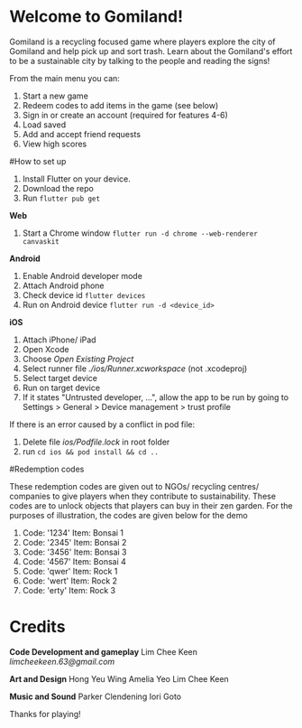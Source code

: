 # Welcome to Gomiland! 

Gomiland is a recycling focused game where players explore the city of Gomiland and help pick up and sort trash. Learn about the Gomiland's effort to be a sustainable city by talking to the people and reading the signs!

From the main menu you can:
1. Start a new game
2. Redeem codes to add items in the game (see below)
3. Sign in or create an account (required for features 4-6)
4. Load saved
5. Add and accept friend requests
6. View high scores

#How to set up

1. Install Flutter on your device.
2. Download the repo
3. Run `flutter pub get`

**Web**
1. Start a Chrome window `flutter run -d chrome --web-renderer canvaskit`

**Android**
1. Enable Android developer mode
2. Attach Android phone
3. Check device id `flutter devices`
4. Run on Android device `flutter run -d <device_id>`

**iOS**
1. Attach iPhone/ iPad
2. Open Xcode
3. Choose _Open Existing Project_
4. Select runner file _./ios/Runner.xcworkspace_ (not .xcodeproj)
5. Select target device
6. Run on target device
7. If it states "Untrusted developer, ...", allow the app to be run by going to Settings > General > Device management > trust profile

If there is an error caused by a conflict in pod file:
1. Delete file _ios/Podfile.lock_ in root folder
2. run `cd ios && pod install && cd ..`

#Redemption codes

These redemption codes are given out to NGOs/ recycling centres/ companies to give players when they contribute to sustainability.
These codes are to unlock objects that players can buy in their zen garden.
For the purposes of illustration, the codes are given below for the demo
1. Code: '1234' Item: Bonsai 1
2. Code: '2345' Item: Bonsai 2
3. Code: '3456' Item: Bonsai 3
4. Code: '4567' Item: Bonsai 4
5. Code: 'qwer' Item: Rock 1
6. Code: 'wert' Item: Rock 2
7. Code: 'erty' Item: Rock 3

# Credits

**Code Development and gameplay**
Lim Chee Keen _limcheekeen.63@gmail.com_

**Art and Design**
Hong Yeu Wing
Amelia Yeo
Lim Chee Keen

**Music and Sound**
Parker Clendening
Iori Goto

Thanks for playing!
